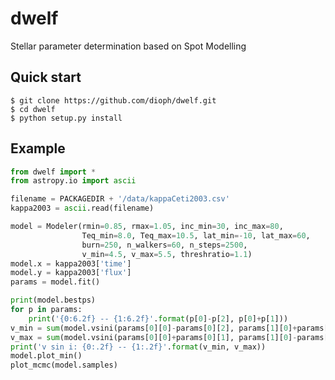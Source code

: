 # dwelf
Stellar parameter determination based on Spot Modelling
## Quick start
    $ git clone https://github.com/dioph/dwelf.git
    $ cd dwelf
    $ python setup.py install

## Example
```python
from dwelf import *
from astropy.io import ascii

filename = PACKAGEDIR + '/data/kappaCeti2003.csv'
kappa2003 = ascii.read(filename)

model = Modeler(rmin=0.85, rmax=1.05, inc_min=30, inc_max=80, 
                Teq_min=8.0, Teq_max=10.5, lat_min=-10, lat_max=60,
                burn=250, n_walkers=60, n_steps=2500, 
                v_min=4.5, v_max=5.5, threshratio=1.1)
model.x = kappa2003['time']
model.y = kappa2003['flux']
params = model.fit()

print(model.bestps)
for p in params:
    print('{0:6.2f} -- {1:6.2f}'.format(p[0]-p[2], p[0]+p[1]))
v_min = sum(model.vsini(params[0][0]-params[0][2], params[1][0]+params[1][1]))/2
v_max = sum(model.vsini(params[0][0]+params[0][1], params[1][0]-params[1][2]))/2
print('v sin i: {0:.2f} -- {1:.2f}'.format(v_min, v_max))
model.plot_min()
plot_mcmc(model.samples)
```

